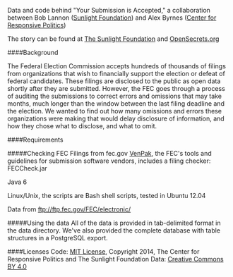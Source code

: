 Data and code behind "Your Submission is Accepted," a collaboration between Bob Lannon ([Sunlight Foundation](http://sunlightfoundation.com)) and Alex Byrnes ([Center for Responsive Politics](http://opensecrets.org))

The story can be found at [The Sunlight Foundation](http://sunlightfoundation.com/blog/2014/10/14/your-submission-is-accepted-fecs-digital-gatekeeper-bars-few/) and [OpenSecrets.org](http://www.opensecrets.org/news/2014/10/your-submission-is-accepted-fecs-digital-gatekeeper-bars-few/)

####Background

The Federal Election Commission accepts hundreds of thousands of filings from organizations that wish to financially support the election or defeat of federal candidates.  These filings are disclosed to the public as open data shortly after they are submitted.  However, the FEC goes through a process of auditing the submissions to correct errors and omissions that may take months, much longer than the window between the last filing deadline and the election.  We wanted to find out how many omissions and errors these organizations were making that would delay disclosure of information, and how they chose what to disclose, and what to omit.

####Requirements

#####Checking FEC Filings from fec.gov
[VenPak](http://www.fec.gov/elecfil/vendors.shtml), the FEC's tools and guidelines for submission software vendors, includes a filing checker: FECCheck.jar

Java 6

Linux/Unix, the scripts are Bash shell scripts, tested in Ubuntu 12.04

Data from ftp://ftp.fec.gov/FEC/electronic/

#####Using the data
All of the data is provided in tab-delimited format in the data directory. We've also provided the complete database with table structures in a PostgreSQL export.

####Licenses
Code: [MIT License](http://opensource.org/licenses/MIT), Copyright 2014, The Center for Responsive Politics and The Sunlight Foundation
Data: [Creative Commons BY 4.0](http://creativecommons.org/licenses/by/4.0/)











